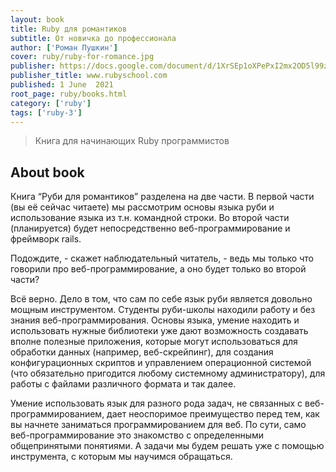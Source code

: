 ```yaml
---
layout: book
title: Ruby для романтиков
subtitle: От новичка до профессионала
author: ['Роман Пушкин']
cover: ruby/ruby-for-romance.jpg
publisher: https://docs.google.com/document/d/1XrSEp1oXPePxI2mx2OD5l99zwkhhJbod2m9QK_0gOqs/edit
publisher_title: www.rubyschool.com 
published: 1 June  2021
root_page: ruby/books.html
category: ['ruby']
tags: ['ruby-3']
---
```



> Книга для начинающих Ruby программистов 

## About book

Книга “Руби для романтиков” разделена на две части. В первой части (вы её сейчас читаете) мы рассмотрим основы языка руби и использование языка из т.н. командной строки. Во второй части (планируется) будет непосредственно веб-программирование и фреймворк rails.

Подождите, - скажет наблюдательный читатель, - ведь мы только что говорили про веб-программирование, а оно будет только во второй части?

Всё верно. Дело в том, что сам по себе язык руби является довольно мощным инструментом. Студенты руби-школы находили работу и без знания веб-программирования. Основы языка, умение находить и использовать нужные библиотеки уже дают возможность создавать вполне полезные приложения, которые могут использоваться для обработки данных (например, веб-скрейпинг), для создания конфигурационных скриптов и управлением операционной системой (что обязательно пригодится любому системному администратору), для работы с файлами различного формата и так далее.

Умение использовать язык для разного рода задач, не связанных с веб-программированием, дает неоспоримое преимущество перед тем, как вы начнете заниматься программированием для веб. По сути, само веб-программирование это знакомство с определенными общепринятыми понятиями. А задачи мы будем решать уже с помощью инструмента, с которым мы научимся обращаться.
